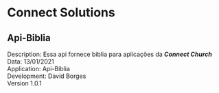 # Connect Solutions
## Api-Biblia <br>
Description: Essa api fornece biblia para aplicações da <i><strong>Connect Church</strong></i><br>
Data: 13/01/2021<br>
Application: Api-Biblia<br>
Development: David Borges<br>
Version 1.0.1